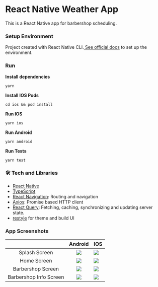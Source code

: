 # React Native Weather App

This is a React Native app for barbershop scheduling.

### Setup Environment

Project created with React Native CLI.[ See official docs](https://reactnative.dev/docs/environment-setup) to set up the environment.

<!-- **Env Variables**

Create a file called .env in the root of the project with the following variables:

```
HERE_API_KEY=
WEATHER_API_KEY=
``` -->

<!-- There is an example in [.env.example](./.env.example). **You need request the keys to the project owner**. -->

### Run

**Install dependencies**

```
yarn
```

**Install IOS Pods**

```
cd ios && pod install
```

**Run IOS**

```
yarn ios
```

**Run Android**

```
yarn android
```

**Run Tests**

```
yarn test
```

### 🛠 Tech and Libraries

- [React Native](https://reactnative.dev/)
- [TypeScript](https://www.typescriptlang.org/)
- [React Navigation](https://reactnavigation.org/): Routing and navigation
- [Axios](https://github.com/axios/axios): Promise based HTTP client
- [React Query](https://react-query.tanstack.com/): Fetching, caching, synchronizing and updating server state.
- [restyle](https://shopify.github.io/) for theme and build UI

### App Screenshots

|                        |                       Android                        | IOS                                      |
| :--------------------: | :--------------------------------------------------: | ---------------------------------------- |
|     Splash Screen      |     ![](docs/images/android/splash_android.png)      | ![](docs/images/ios/splash_ios.png)      |
|      Home Screen       |      ![](docs/images/android/home_android.png)       | ![](docs/images/ios/home_ios.png)        |
|   Barbershop Screen    |   ![](docs/images/android/barbershop_android.png)    | ![](docs/images/ios/barbershop.png)      |
| Barbershop Info Screen | ![](docs/images/android/barbershop_info_android.png) | ![](docs/images/ios/barbershop-info.png) |
